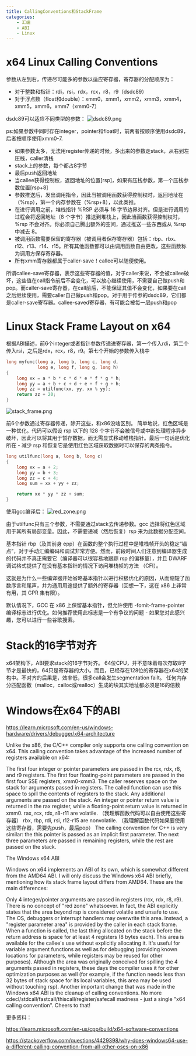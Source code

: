 ```yaml
---
title: CallingConventions和StackFrame
categories:
	- 汇编
	- ABI
	- Linux
---
```

# x64 Linux Calling Conventions

参数从左到右，传递尽可能多的参数以适应寄存器，寄存器的分配顺序为：

* 对于整数和指针：rdi，rsi，rdx，rcx，r8，r9（dsdc89）
* 对于浮点数（float和double）：xmm0，xmm1，xmm2，xmm3，xmm4，xmm5，xmm6，xmm7（xmm0-7）

dsdc89可以适应不同类型的参数：
![dsdc89.png](https://github.com/paimonlee/paimon.github.io/blob/main/image/dsdc89.png?raw=true)

ps:如果参数中同时存在integer，pointer和float时，前两者按顺序使用dsdc89，后者按顺序使用xmm0-7.

* 如果参数太多，无法用register传递的时候，多出来的参数走stack，从右到左压栈，caller清栈
* stack上的参数，每个都占8字节
* 最后push返回地址
* 当callee获得控制权，返回地址的位置[rsp]，如果有压栈参数，第一个压栈参数位置[rsp+8]
* 参数推送后，发出调用指令，因此当被调用函数获得控制权时，返回地址在（%rsp），第一个内存参数在（%rsp+8），以此类推。
* 在进行调用之前，堆栈指针 %RSP 必须与 16 字节边界对齐。但是进行调用的过程会将返回地址（8 个字节）推送到堆栈上，因此当函数获得控制权时，%rsp 不会对齐。你必须自己腾出额外的空间，通过推送一些东西或从 %rsp 中减去 8。
* 被调用函数需要保留的寄存器（被调用者保存寄存器）包括：rbp、rbx、r12、r13、r14、r15。所有其他函数都可以由调用函数自由更改，这些函数称为调用方保存寄存器。
* 所有xmm寄存器都属于caller-save！callee可以随便使用。

所谓callee-save寄存器，表示这些寄存器的值，对于caller来说，不会被callee破坏，这些值在call指令前后不会变化，可以放心继续使用，不需要自己做push和pop。而caller-save寄存器，在call前后，不能保证其值不会变化，如果要在call之后继续使用，需要caller自己做push和pop。对于用于传参的dsdc89，它们都是caller-save寄存器。callee-saved寄存器，有可能会被每一层push和pop

# Linux Stack Frame Layout on x64

根据ABI描述，前6个integer或者指针参数传递进寄存器，第一个传入rdi，第二个传入rsi，之后是rdx，rcx，r8，r9。第七个开始的参数传入栈中

```c
long myfunc(long a, long b, long c, long d,
            long e, long f, long g, long h)
{
    long xx = a * b * c * d * e * f * g * h;
    long yy = a + b + c + d + e + f + g + h;
    long zz = utilfunc(xx, yy, xx % yy);
    return zz + 20;
}
```

![stack_frame.png](https://github.com/paimonlee/paimon.github.io/blob/main/image/stack_frame.png?raw=true)

前6个参数通过寄存器传递，除开这些，和x86没啥区别。
简单地说，红色区域是一种优化。代码可以假设 rsp 以下的 128 个字节不会被信号或中断处理程序异步破坏，因此可以将其用于暂存数据，而无需显式移动堆栈指针。最后一句话是优化所在 - 减少 rsp 和恢复它是使用红色区域获取数据时可以保存的两条指令。

```c
long utilfunc(long a, long b, long c)
{
    long xx = a + 2;
    long yy = b + 3;
    long zz = c + 4;
    long sum = xx + yy + zz;

    return xx * yy * zz + sum;
}
```

使用gcc编译后：
![red_zone.png](https://github.com/paimonlee/paimon.github.io/blob/main/image/red_zone.png?raw=true)

由于utilfunc只有三个参数，不需要通过stack去传递参数。gcc 选择将红色区域用于其所有局部变量。因此，不需要递减（然后恢复）rsp 来为此数据分配空间。

基本指针 rbp（及其前身 epp）在函数的整个执行过程中是堆栈帧开头的稳定“锚点”，对于手动汇编编码和调试非常方便。然而，前段时间人们注意到编译器生成的代码并不真正需要它（编译器可以很容易地跟踪 rsp 的偏移量），并且 DWARF 调试格式提供了在没有基本指针的情况下访问堆栈帧的方法 （CFI）。

这就是为什么一些编译器开始省略基本指针以进行积极优化的原因，从而缩短了函数序言和尾声，并为通用用途提供了额外的寄存器（回想一下，这在 x86 上非常有用，其 GPR 集有限）。

默认情况下，GCC 在 x86 上保留基本指针，但允许使用 -fomit-frame-pointer 编译标志进行优化。如何推荐使用此标志是一个有争议的问题 - 如果您对此感兴趣，您可以进行一些谷歌搜索。

# Stack的16字节对齐

x64架构下，ABI要求stack的16字节对齐。
64位CPU，并不意味着每次存取8字节才是最快的，64只是寄存器的大小。而且，已经存在128位的寄存器在x64的架构中。不对齐的后果是，效率低，很多call会发生segmentation failt。
任何内存分匹配函数（malloc，calloc或realloc）生成的块其实地址都必须是16的倍数

# Windows在x64下的ABI

https://learn.microsoft.com/en-us/windows-hardware/drivers/debugger/x64-architecture

Unlike the x86, the C/C++ compiler only supports one calling convention on x64. This calling convention takes advantage of the increased number of registers available on x64:

The first four integer or pointer parameters are passed in the rcx, rdx, r8, and r9 registers.
The first four floating-point parameters are passed in the first four SSE registers, xmm0-xmm3.
The caller reserves space on the stack for arguments passed in registers. The called function can use this space to spill the contents of registers to the stack.
Any additional arguments are passed on the stack.
An integer or pointer return value is returned in the rax register, while a floating-point return value is returned in xmm0.
rax, rcx, rdx, r8-r11 are volatile. （我理解函数代码可以自由使用这些寄存器）
rbx, rbp, rdi, rsi, r12-r15 are nonvolatile. （我理解函数代码如果要使用这些寄存器，需要先push，最后pop）
The calling convention for C++ is very similar: the this pointer is passed as an implicit first parameter. The next three parameters are passed in remaining registers, while the rest are passed on the stack.

The Windows x64 ABI

Windows on x64 implements an ABI of its own, which is somewhat different from the AMD64 ABI. I will only discuss the Windows x64 ABI briefly, mentioning how its stack frame layout differs from AMD64. These are the main differences:

Only 4 integer/pointer arguments are passed in registers (rcx, rdx, r8, r9).
There is no concept of "red zone" whatsoever. In fact, the ABI explicitly states that the area beyond rsp is considered volatile and unsafe to use. The OS, debuggers or interrupt handlers may overwrite this area.
Instead, a "register parameter area" is provided by the caller in each stack frame. When a function is called, the last thing allocated on the stack before the return address is space for at least 4 registers (8 bytes each). This area is available for the callee's use without explicitly allocating it. It's useful for variable argument functions as well as for debugging (providing known locations for parameters, while registers may be reused for other purposes). Although the area was originally conceived for spilling the 4 arguments passed in registers, these days the compiler uses it for other optimization purposes as well (for example, if the function needs less than 32 bytes of stack space for its local variables, this area may be used without touching rsp).
Another important change that was made in the Windows x64 ABI is the cleanup of calling conventions. No more cdecl/stdcall/fastcall/thiscall/register/safecall madness - just a single "x64 calling convention". Cheers to that!

更多资料：

https://learn.microsoft.com/en-us/cpp/build/x64-software-conventions

https://stackoverflow.com/questions/4429398/why-does-windows64-use-a-different-calling-convention-from-all-other-oses-on-x86

